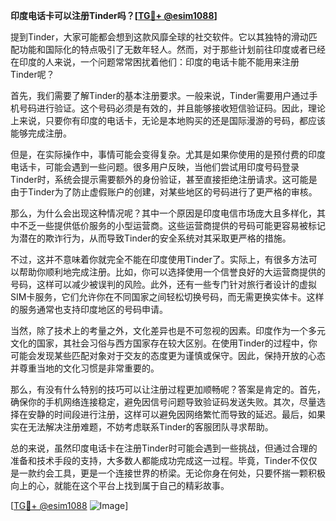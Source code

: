 **印度电话卡可以注册Tinder吗？[[TG💪+ @esim1088](https://t.me/s/esim1088)]**

提到Tinder，大家可能都会想到这款风靡全球的社交软件。它以其独特的滑动匹配功能和国际化的特点吸引了无数年轻人。然而，对于那些计划前往印度或者已经在印度的人来说，一个问题常常困扰着他们：印度的电话卡能不能用来注册Tinder呢？

首先，我们需要了解Tinder的基本注册要求。一般来说，Tinder需要用户通过手机号码进行验证。这个号码必须是有效的，并且能够接收短信验证码。因此，理论上来说，只要你有印度的电话卡，无论是本地购买的还是国际漫游的号码，都应该能够完成注册。

但是，在实际操作中，事情可能会变得复杂。尤其是如果你使用的是预付费的印度电话卡，可能会遇到一些问题。很多用户反映，当他们尝试用印度号码登录Tinder时，系统会提示需要额外的身份验证，甚至直接拒绝注册请求。这可能是由于Tinder为了防止虚假账户的创建，对某些地区的号码进行了更严格的审核。

那么，为什么会出现这种情况呢？其中一个原因是印度电信市场庞大且多样化，其中不乏一些提供低价服务的小型运营商。这些运营商提供的号码可能更容易被标记为潜在的欺诈行为，从而导致Tinder的安全系统对其采取更严格的措施。

不过，这并不意味着你就完全不能在印度使用Tinder了。实际上，有很多方法可以帮助你顺利地完成注册。比如，你可以选择使用一个信誉良好的大运营商提供的号码，这样可以减少被误判的风险。此外，还有一些专门针对旅行者设计的虚拟SIM卡服务，它们允许你在不同国家之间轻松切换号码，而无需更换实体卡。这样的服务通常也支持印度地区的号码申请。

当然，除了技术上的考量之外，文化差异也是不可忽视的因素。印度作为一个多元文化的国家，其社会习俗与西方国家存在较大区别。在使用Tinder的过程中，你可能会发现某些匹配对象对于交友的态度更为谨慎或保守。因此，保持开放的心态并尊重当地的文化习惯是非常重要的。

那么，有没有什么特别的技巧可以让注册过程更加顺畅呢？答案是肯定的。首先，确保你的手机网络连接稳定，避免因信号问题导致验证码发送失败。其次，尽量选择在安静的时间段进行注册，这样可以避免因网络繁忙而导致的延迟。最后，如果实在无法解决注册难题，不妨考虑联系Tinder的客服团队寻求帮助。

总的来说，虽然印度电话卡在注册Tinder时可能会遇到一些挑战，但通过合理的准备和技术手段的支持，大多数人都能成功完成这一过程。毕竟，Tinder不仅仅是一款约会工具，更是一个连接世界的桥梁。无论你身在何处，只要怀揣一颗积极向上的心，就能在这个平台上找到属于自己的精彩故事。

[[TG💪+ @esim1088](https://t.me/s/esim1088) ![Image](https://i.postimg.cc/4NQfJmqS/Snipaste-2025-05-13-00-14-12.png)]